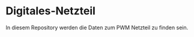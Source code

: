 Digitales-Netzteil
============

In diesem Repository werden die Daten zum PWM Netzteil zu finden sein.
